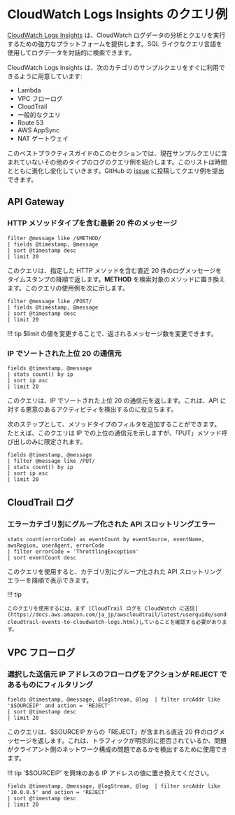 # CloudWatch Logs Insights のクエリ例

[CloudWatch Logs Insights](https://docs.aws.amazon.com/AmazonCloudWatch/latest/logs/AnalyzingLogData.html) は、CloudWatch ログデータの分析とクエリを実行するための強力なプラットフォームを提供します。SQL ライクなクエリ言語を使用してログデータを対話的に検索できます。

CloudWatch Logs Insights は、次のカテゴリのサンプルクエリをすぐに利用できるように用意しています:

- Lambda
- VPC フローログ  
- CloudTrail
- 一般的なクエリ
- Route 53
- AWS AppSync
- NAT ゲートウェイ

このベストプラクティスガイドのこのセクションでは、現在サンプルクエリに含まれていないその他のタイプのログのクエリ例を紹介します。このリストは時間とともに進化し変化していきます。GitHub の [issue](https://github.com/aws-observability/observability-best-practices/issues) に投稿してクエリ例を提出できます。

## API Gateway

### HTTP メソッドタイプを含む最新 20 件のメッセージ

```
filter @message like /$METHOD/ 
| fields @timestamp, @message
| sort @timestamp desc
| limit 20
```

このクエリは、指定した HTTP メソッドを含む直近 20 件のログメッセージをタイムスタンプの降順で返します。**METHOD** を検索対象のメソッドに置き換えます。このクエリの使用例を次に示します。

```
filter @message like /POST/ 
| fields @timestamp, @message
| sort @timestamp desc
| limit 20
```

!!! tip
    $limit の値を変更することで、返されるメッセージ数を変更できます。

### IP でソートされた上位 20 の通信元

```
fields @timestamp, @message
| stats count() by ip
| sort ip asc
| limit 20
```

このクエリは、IP でソートされた上位 20 の通信元を返します。これは、API に対する悪意のあるアクティビティを検出するのに役立ちます。

次のステップとして、メソッドタイプのフィルタを追加することができます。 たとえば、このクエリは IP での上位の通信元を示しますが、「PUT」メソッド呼び出しのみに限定されます。

```
fields @timestamp, @message
| filter @message like /PUT/
| stats count() by ip
| sort ip asc
| limit 20
```

## CloudTrail ログ

### エラーカテゴリ別にグループ化された API スロットリングエラー

```
stats count(errorCode) as eventCount by eventSource, eventName, awsRegion, userAgent, errorCode
| filter errorCode = 'ThrottlingException' 
| sort eventCount desc
```

このクエリを使用すると、カテゴリ別にグループ化された API スロットリングエラーを降順で表示できます。  

!!! tip
    
    このクエリを使用するには、まず [CloudTrail ログを CloudWatch に送信](https://docs.aws.amazon.com/ja_jp/awscloudtrail/latest/userguide/send-cloudtrail-events-to-cloudwatch-logs.html)していることを確認する必要があります。

## VPC フローログ

### 選択した送信元 IP アドレスのフローログをアクションが REJECT であるものにフィルタリング

```
fields @timestamp, @message, @logStream, @log  | filter srcAddr like '$SOURCEIP' and action = 'REJECT'
| sort @timestamp desc
| limit 20
```

このクエリは、$SOURCEIP からの「REJECT」が含まれる直近 20 件のログメッセージを返します。これは、トラフィックが明示的に拒否されているか、問題がクライアント側のネットワーク構成の問題であるかを検出するために使用できます。 

!!! tip
    '$SOURCEIP' を興味のある IP アドレスの値に置き換えてください。

```
fields @timestamp, @message, @logStream, @log  | filter srcAddr like '10.0.0.5' and action = 'REJECT'
| sort @timestamp desc
| limit 20
```
